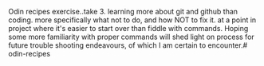 Odin recipes exercise..take 3. learning more about git and github than coding. more specifically what not to do, and how NOT to fix it. at a point in project where it's easier to start over than fiddle with commands. Hoping some more familiarity with proper commands will shed light on process for future trouble shooting endeavours, of which I am certain to encounter.# odin-recipes
